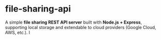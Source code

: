 # file-sharing-api
A simple **file sharing REST API server** built with **Node.js + Express**, supporting local storage and extendable to cloud providers (Google Cloud, AWS, etc.).   I
